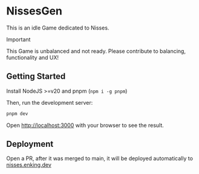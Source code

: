 # NissesGen

This is an idle Game dedicated to Nisses.

> [!IMPORTANT]
> This Game is unbalanced and not ready. Please contribute to balancing, functionality and UX!

## Getting Started

Install NodeJS >=v20 and pnpm (`npm i -g pnpm`)

Then, run the development server:

```bash
pnpm dev
```

Open [http://localhost:3000](http://localhost:3000) with your browser to see the result.

## Deployment

Open a PR, after it was merged to main, it will be deployed automatically to [nisses.enking.dev](nisses.enking.dev)